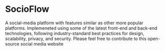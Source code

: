 # SocioFlow
A social-media platform with features similar as other more popular platforms. Implemeneted using some of the latest front-end and back-end technologies, following industry-standard best practices for design, scalability, privacy, and security. 
Please feel free to contribute to this open-source social media website